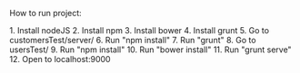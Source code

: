 <p>How to run project:</p>
1. Install nodeJS
2. Install npm
3. Install bower
4. Install grunt
5. Go to customersTest/server/
6. Run "npm install"
7. Run "grunt"
8. Go to usersTest/
9. Run "npm install"
10. Run "bower install"
11. Run "grunt serve"
12. Open to localhost:9000
